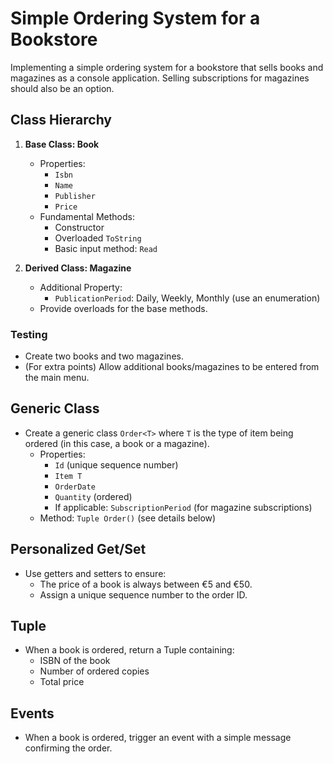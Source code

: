 # Simple Ordering System for a Bookstore

Implementing a simple ordering system for a bookstore that sells books and magazines as a console application.
Selling subscriptions for magazines should also be an option.

## Class Hierarchy

1. **Base Class: Book**
   - Properties:
     - `Isbn`
     - `Name`
     - `Publisher`
     - `Price`
   - Fundamental Methods:
     - Constructor
     - Overloaded `ToString`
     - Basic input method: `Read`

2. **Derived Class: Magazine**
   - Additional Property:
     - `PublicationPeriod`: Daily, Weekly, Monthly (use an enumeration)
   - Provide overloads for the base methods.

### Testing
- Create two books and two magazines.
- (For extra points) Allow additional books/magazines to be entered from the main menu.

## Generic Class

- Create a generic class `Order<T>` where `T` is the type of item being ordered (in this case, a book or a magazine).
  - Properties:
    - `Id` (unique sequence number)
    - `Item T`
    - `OrderDate`
    - `Quantity` (ordered)
    - If applicable: `SubscriptionPeriod` (for magazine subscriptions)
  - Method: `Tuple Order()` (see details below)

## Personalized Get/Set

- Use getters and setters to ensure:
  - The price of a book is always between €5 and €50.
  - Assign a unique sequence number to the order ID.

## Tuple

- When a book is ordered, return a Tuple containing:
  - ISBN of the book
  - Number of ordered copies
  - Total price

## Events

- When a book is ordered, trigger an event with a simple message confirming the order.
